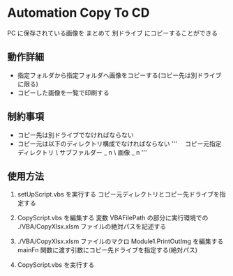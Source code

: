 # Automation Copy To CD

PC に保存されている画像を まとめて 別ドライブ にコピーすることができる

## 動作詳細

- 指定フォルダから指定フォルダへ画像をコピーする(コピー先は別ドライブに限る)
- コピーした画像を一覧で印刷する

## 制約事項

- コピー先は別ドライブでなければならない
- コピー元は以下のディレクトリ構成でなければならない
  '''
  　コピー元指定ディレクトリ \ サブファルダー _ n \ 画像 _ n
  '''

## 使用方法

1. setUpScript.vbs を実行する
   コピー元ディレクトリとコピー先ドライブを指定する

2. CopyScript.vbs を編集する
   変数 VBAFilePath の部分に実行環境での ./VBA/CopyXlsx.xlsm ファイルの絶対パスを記述する

3. ./VBA/CopyXlsx.xlsm ファイルのマクロ Module1.PrintOutImg を編集する
   mainFn 関数に渡す引数にコピー先ドライブを指定する(絶対パス)

4. CopyScript.vbs を実行する
